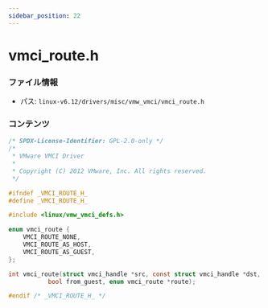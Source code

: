 ```yaml
---
sidebar_position: 22
---
```

# vmci_route.h

### ファイル情報

- パス: `linux-v6.12/drivers/misc/vmw_vmci/vmci_route.h`

### コンテンツ

```h
/* SPDX-License-Identifier: GPL-2.0-only */
/*
 * VMware VMCI Driver
 *
 * Copyright (C) 2012 VMware, Inc. All rights reserved.
 */

#ifndef _VMCI_ROUTE_H_
#define _VMCI_ROUTE_H_

#include <linux/vmw_vmci_defs.h>

enum vmci_route {
	VMCI_ROUTE_NONE,
	VMCI_ROUTE_AS_HOST,
	VMCI_ROUTE_AS_GUEST,
};

int vmci_route(struct vmci_handle *src, const struct vmci_handle *dst,
	       bool from_guest, enum vmci_route *route);

#endif /* _VMCI_ROUTE_H_ */

```
